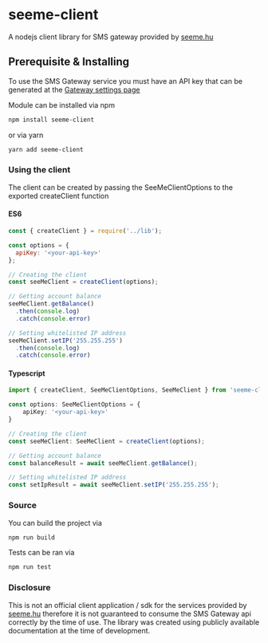 # seeme-client
A nodejs client library for SMS gateway provided by [seeme.hu][seeme-link-site]

## Prerequisite & Installing
To use the SMS Gateway service you must have an API key that can be generated at the [Gateway settings page][seeme-link-api-settings]

Module can be installed via npm
```bash
npm install seeme-client
```
or via yarn
```bash
yarn add seeme-client
```
### Using the client
The client can be created by passing the SeeMeClientOptions to the exported createClient function
 
#### ES6
```javascript
const { createClient } = require('../lib');

const options = {
  apiKey: '<your-api-key>'
};

// Creating the client
const seeMeClient = createClient(options);

// Getting account balance
seeMeClient.getBalance()
  .then(console.log)
  .catch(console.error)

// Setting whitelisted IP address
seeMeClient.setIP('255.255.255')
  .then(console.log)
  .catch(console.error)
```

#### Typescript
```typescript
import { createClient, SeeMeClientOptions, SeeMeClient } from 'seeme-client';

const options: SeeMeClientOptions = {
    apiKey: '<your-api-key>'
}

// Creating the client
const seeMeClient: SeeMeClient = createClient(options);

// Getting account balance
const balanceResult = await seeMeClient.getBalance();

// Setting whitelisted IP address
const setIpResult = await seeMeClient.setIP('255.255.255');
```

### Source
You can build the project via
```bash
npm run build
```

Tests can be ran via
```bash
npm run test
```

### Disclosure
This is not an official client application / sdk for the services provided by [seeme.hu][seeme-link-site]
therefore it is not guaranteed to consume the SMS Gateway api correctly by the time of use.
The library was created using publicly available documentation at the time of development.

[seeme-link-site]: https://seeme.hu
[seeme-link-api-settings]: https://seeme.hu/sms-gateway-beallitasok
